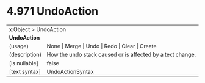 <html dir="LTR" xmlns:mshelp="http://msdn.microsoft.com/mshelp" xmlns:ddue="http://ddue.schemas.microsoft.com/authoring/2003/5" xmlns:xlink="http://www.w3.org/1999/xlink" xmlns:tool="http://www.microsoft.com/tooltip">

<body>
 <input type="hidden" id="userDataCache" class="userDataStyle">
 <input type="hidden" id="hiddenScrollOffset">
 <img id="dropDownImage" style="display:none; height:0; width:0;" src="../local/drpdown.gif">
 <img id="dropDownHoverImage" style="display:none; height:0; width:0;" src="../local/drpdown_orange.gif">
 <img id="collapseImage" style="display:none; height:0; width:0;" src="../local/collapse.gif">
 <img id="expandImage" style="display:none; height:0; width:0;" src="../local/exp.gif">
 <img id="collapseAllImage" style="display:none; height:0; width:0;" src="../local/collall.gif">
 <img id="expandAllImage" style="display:none; height:0; width:0;" src="../local/expall.gif">
 <img id="copyImage" style="display:none; height:0; width:0;" src="../local/copycode.gif">
 <img id="copyHoverImage" style="display:none; height:0; width:0;" src="../local/copycodeHighlight.gif">
 <div id="header"><h1 class="heading">4.971 UndoAction</h1></div>

 <div id="mainSection">
 <div id="mainBody">
 <div id="allHistory" class="saveHistory" onsave="saveAll()" onload="loadAll()"></div>
 <p xmlns:wsd="http://wsdev.schemas.microsoft.com/authoring/2008/2" xmlns:msxsl="urn:schemas-microsoft-com:xslt" xmlns:script="urn:script" xmlns:build="urn:build">
 </p>
 <div id="sectionSection0" class="section" name="collapseableSection">
 <content xmlns="http://ddue.schemas.microsoft.com/authoring/2003/5" xmlns:wsd="http://wsdev.schemas.microsoft.com/authoring/2008/2" xmlns:msxsl="urn:schemas-microsoft-com:xslt" xmlns:script="urn:script" xmlns:build="urn:build">
 </content>
 </div>
 <div id="sectionSection1" class="section" name="collapseableSection">
 <content xmlns="http://ddue.schemas.microsoft.com/authoring/2003/5" xmlns:wsd="http://wsdev.schemas.microsoft.com/authoring/2008/2" xmlns:msxsl="urn:schemas-microsoft-com:xslt" xmlns:script="urn:script" xmlns:build="urn:build">
 <table class="ProtocolAuthoredTable" xmlns="">
 <tr><td colspan="2">
<mshelp:link keywords="c0d383e4-fcdb-4546-a06b-81c262fe2a5e" tabindex="0">x:Object</mshelp:link> &gt; <mshelp:link keywords="9f74179d-5847-43c1-b385-a54c56fb2855" tabindex="0">UndoAction</mshelp:link> </td>
 </tr>
 <tr><td colspan="2">
 <b>UndoAction</b> </td>
 </tr>
 <tr><td><div class="indent0">(usage)</div></td>
 <td><mshelp:link keywords="1e5eb671-42d3-4dac-8ec9-d016ca1758a1" tabindex="0">None</mshelp:link> | <mshelp:link keywords="1e5eb671-42d3-4dac-8ec9-d016ca1758a1" tabindex="0">Merge</mshelp:link> | <mshelp:link keywords="1e5eb671-42d3-4dac-8ec9-d016ca1758a1" tabindex="0">Undo</mshelp:link> | <mshelp:link keywords="1e5eb671-42d3-4dac-8ec9-d016ca1758a1" tabindex="0">Redo</mshelp:link> | <mshelp:link keywords="1e5eb671-42d3-4dac-8ec9-d016ca1758a1" tabindex="0">Clear</mshelp:link> | <mshelp:link keywords="1e5eb671-42d3-4dac-8ec9-d016ca1758a1" tabindex="0">Create</mshelp:link></td>
 </tr>
 <tr><td><div class="indent0">(description)</div></td>
 <td>How the undo stack caused or is affected by a text change.</td>
 </tr>
 <tr><td><div class="indent0">[is nullable]</div></td>
 <td>false</td>
 </tr>
 <tr><td><div class="indent0">[text syntax]</div></td>
 <td><mshelp:link keywords="1e5eb671-42d3-4dac-8ec9-d016ca1758a1" tabindex="0">UndoActionSyntax</mshelp:link></td>
 </tr>
</table>
 </content>
 </div>
 <!--[if gte IE 5]>
 <tool:tip element="languageFilterToolTip" avoidmouse="false"/>
 <![endif]-->
 </div>
 <a name="feedback"></a><span></span>
 </div>
</body></html>
